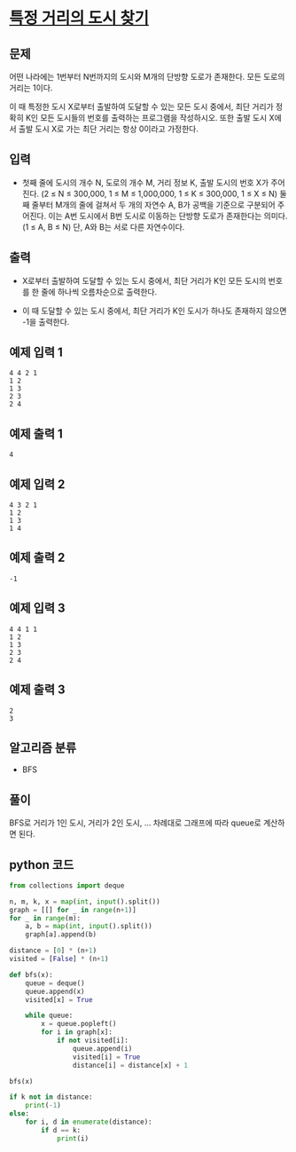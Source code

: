 # [특정 거리의 도시 찾기](https://www.acmicpc.net/problem/18352)

## 문제

어떤 나라에는 1번부터 N번까지의 도시와 M개의 단방향 도로가 존재한다. 모든 도로의 거리는 1이다.

이 때 특정한 도시 X로부터 출발하여 도달할 수 있는 모든 도시 중에서, 최단 거리가 정확히 K인 모든 도시들의 번호를 출력하는 프로그램을 작성하시오. 또한 출발 도시 X에서 출발 도시 X로 가는 최단 거리는 항상 0이라고 가정한다.

## 입력

- 첫째 줄에 도시의 개수 N, 도로의 개수 M, 거리 정보 K, 출발 도시의 번호 X가 주어진다. (2 ≤ N ≤ 300,000, 1 ≤ M ≤ 1,000,000, 1 ≤ K ≤ 300,000, 1 ≤ X ≤ N) 둘째 줄부터 M개의 줄에 걸쳐서 두 개의 자연수 A, B가 공백을 기준으로 구분되어 주어진다. 이는 A번 도시에서 B번 도시로 이동하는 단방향 도로가 존재한다는 의미다. (1 ≤ A, B ≤ N) 단, A와 B는 서로 다른 자연수이다.

## 출력

- X로부터 출발하여 도달할 수 있는 도시 중에서, 최단 거리가 K인 모든 도시의 번호를 한 줄에 하나씩 오름차순으로 출력한다.

- 이 때 도달할 수 있는 도시 중에서, 최단 거리가 K인 도시가 하나도 존재하지 않으면 -1을 출력한다.

## 예제 입력 1

    4 4 2 1
    1 2
    1 3
    2 3
    2 4

## 예제 출력 1

    4

## 예제 입력 2

    4 3 2 1
    1 2
    1 3
    1 4

## 예제 출력 2

    -1

## 예제 입력 3

    4 4 1 1
    1 2
    1 3
    2 3
    2 4

## 예제 출력 3

    2
    3

## 알고리즘 분류

- BFS

## 풀이

BFS로 거리가 1인 도시, 거리가 2인 도시, ... 차례대로 그래프에 따라 queue로 계산하면 된다.

## python 코드

```python
from collections import deque

n, m, k, x = map(int, input().split())
graph = [[] for _ in range(n+1)]
for _ in range(m):
    a, b = map(int, input().split())
    graph[a].append(b)

distance = [0] * (n+1)
visited = [False] * (n+1)

def bfs(x):
    queue = deque()
    queue.append(x)
    visited[x] = True

    while queue:
        x = queue.popleft()
        for i in graph[x]:
            if not visited[i]:
                queue.append(i)
                visited[i] = True
                distance[i] = distance[x] + 1

bfs(x)

if k not in distance:
    print(-1)
else:
    for i, d in enumerate(distance):
        if d == k:
            print(i)
```